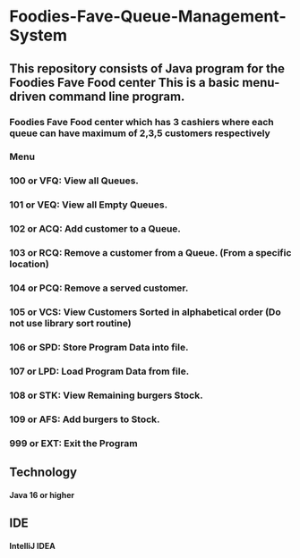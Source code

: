# Foodies-Fave-Queue-Management-System
## This repository consists of Java program for the Foodies Fave Food center  This is a basic menu-driven command line program.

### Foodies Fave Food center which has 3 cashiers where each queue can have maximum of 2,3,5 customers respectively
### Menu

### 100 or VFQ: View all Queues.
### 101 or VEQ: View all Empty Queues.
### 102 or ACQ: Add customer to a Queue.
### 103 or RCQ: Remove a customer from a Queue. (From a specific location)
### 104 or PCQ: Remove a served customer.
### 105 or VCS: View Customers Sorted in alphabetical order (Do not use library sort routine)
### 106 or SPD: Store Program Data into file.
### 107 or LPD: Load Program Data from file.
### 108 or STK: View Remaining burgers Stock.
### 109 or AFS: Add burgers to Stock.
### 999 or EXT: Exit the Program

## Technology

#### Java 16 or higher
## IDE
#### IntelliJ IDEA

